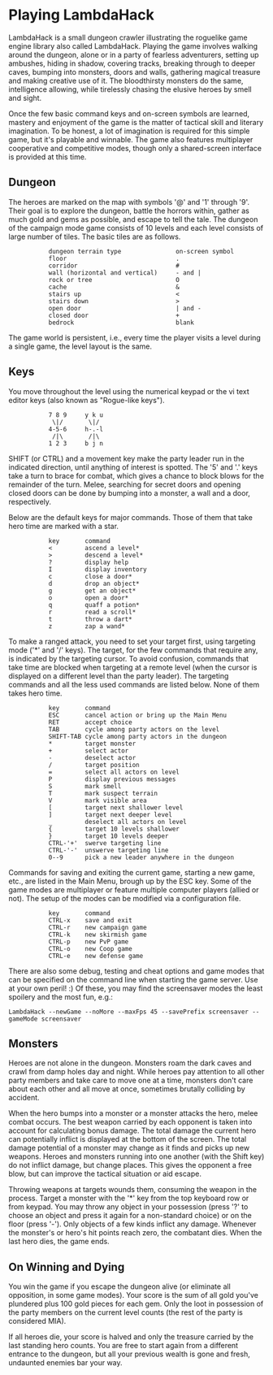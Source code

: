 Playing LambdaHack
==================

LambdaHack is a small dungeon crawler illustrating the roguelike game engine
library also called LambdaHack. Playing the game involves walking around
the dungeon, alone or in a party of fearless adventurers, setting up ambushes,
hiding in shadow, covering tracks, breaking through to deeper caves,
bumping into monsters, doors and walls, gathering magical treasure
and making creative use of it. The bloodthirsty monsters do the same,
intelligence allowing, while tirelessly chasing the elusive heroes
by smell and sight.

Once the few basic command keys and on-screen symbols are learned,
mastery and enjoyment of the game is the matter of tactical skill
and literary imagination. To be honest, a lot of imagination is required
for this simple game, but it's playable and winnable.
The game also features multiplayer cooperative and competitive modes,
though only a shared-screen interface is provided at this time.


Dungeon
-------

The heroes are marked on the map with symbols '@' and '1' through '9'.
Their goal is to explore the dungeon, battle the horrors within,
gather as much gold and gems as possible, and escape to tell the tale.
The dungeon of the campaign mode game consists of 10 levels and each level
consists of large number of tiles. The basic tiles are as follows.

               dungeon terrain type               on-screen symbol
               floor                              .
               corridor                           #
               wall (horizontal and vertical)     - and |
               rock or tree                       O
               cache                              &
               stairs up                          <
               stairs down                        >
               open door                          | and -
               closed door                        +
               bedrock                            blank

The game world is persistent, i.e., every time the player visits a level
during a single game, the level layout is the same.


Keys
----

You move throughout the level using the numerical keypad or
the vi text editor keys (also known as "Rogue-like keys").

               7 8 9     y k u
                \|/       \|/
               4-5-6     h-.-l
                /|\       /|\
               1 2 3     b j n

SHIFT (or CTRL) and a movement key make the party leader run in the indicated
direction, until anything of interest is spotted. The '5' and '.' keys take
a turn to brace for combat, which gives a chance to block blows
for the remainder of the turn. Melee, searching for secret doors
and opening closed doors can be done by bumping into a monster,
a wall and a door, respectively.

Below are the default keys for major commands. Those of them that take
hero time are marked with a star.

               key       command
               <         ascend a level*
               >         descend a level*
               ?         display help
               I         display inventory
               c         close a door*
               d         drop an object*
               g         get an object*
               o         open a door*
               q         quaff a potion*
               r         read a scroll*
               t         throw a dart*
               z         zap a wand*

To make a ranged attack, you need to set your target first,
using targeting mode ('*' and '/' keys). The target, for the few
commands that require any, is indicated by the targeting cursor.
To avoid confusion, commands that take time are blocked when targeting
at a remote level (when the cursor is displayed on a different level
than the party leader). The targeting commands and all the less used
commands are listed below. None of them takes hero time.

               key       command
               ESC       cancel action or bring up the Main Menu
               RET       accept choice
               TAB       cycle among party actors on the level
               SHIFT-TAB cycle among party actors in the dungeon
               *         target monster
               +         select actor
               -         deselect actor
               /         target position
               =         select all actors on level
               P         display previous messages
               S         mark smell
               T         mark suspect terrain
               V         mark visible area
               [         target next shallower level
               ]         target next deeper level
               _         deselect all actors on level
               {         target 10 levels shallower
               }         target 10 levels deeper
               CTRL-'+'  swerve targeting line
               CTRL-'-'  unswerve targeting line
               0--9      pick a new leader anywhere in the dungeon

Commands for saving and exiting the current game, starting a new game, etc.,
are listed in the Main Menu, brough up by the ESC key.
Some of the game modes are multiplayer or feature multiple computer
players (allied or not). The setup of the modes can be modified
via a configuration file.

               key       command
               CTRL-x    save and exit
               CTRL-r    new campaign game
               CTRL-k    new skirmish game
               CTRL-p    new PvP game
               CTRL-o    new Coop game
               CTRL-e    new defense game

There are also some debug, testing and cheat options and game modes
that can be specified on the command line when starting the game server.
Use at your own peril! :) Of these, you may find the screensaver modes
the least spoilery and the most fun, e.g.:

    LambdaHack --newGame --noMore --maxFps 45 --savePrefix screensaver --gameMode screensaver


Monsters
--------

Heroes are not alone in the dungeon. Monsters roam the dark caves
and crawl from damp holes day and night. While heroes pay attention
to all other party members and take care to move one at a time,
monsters don't care about each other and all move at once,
sometimes brutally colliding by accident.

When the hero bumps into a monster or a monster attacks the hero,
melee combat occurs. The best weapon carried by each opponent
is taken into account for calculating bonus damage. The total damage
the current hero can potentially inflict is displayed at the bottom
of the screen. The total damage potential of a monster may change
as it finds and picks up new weapons. Heroes and monsters running into
one another (with the Shift key) do not inflict damage, but change places.
This gives the opponent a free blow, but can improve the tactical situation
or aid escape.

Throwing weapons at targets wounds them, consuming the weapon in the process.
Target a monster with the '*' key from the top keyboard row or from keypad.
You may throw any object in your possession (press '?' to choose
an object and press it again for a non-standard choice) or on the floor
(press '-'). Only objects of a few kinds inflict any damage.
Whenever the monster's or hero's hit points reach zero, the combatant dies.
When the last hero dies, the game ends.


On Winning and Dying
--------------------

You win the game if you escape the dungeon alive (or eliminate
all opposition, in some game modes). Your score is
the sum of all gold you've plundered plus 100 gold pieces for each gem.
Only the loot in possession of the party members on the current level
counts (the rest of the party is considered MIA).

If all heroes die, your score is halved and only the treasure carried
by the last standing hero counts. You are free to start again
from a different entrance to the dungeon, but all your previous wealth
is gone and fresh, undaunted enemies bar your way.
